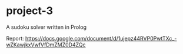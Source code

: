 # project-3
A sudoku solver written in Prolog

Report:
https://docs.google.com/document/d/1ujepz44RVP0PwtTXc_-wZKawjkxVwfVfDmZMZ0D4ZQc
